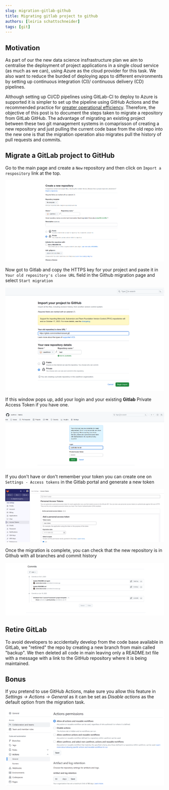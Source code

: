 ```yaml
---
slug: migration-gitlab-github
title: Migrating gitlab project to github
authors: [leiria schattschneider]
tags: [git]
---
```


## Motivation

As part of our the new data science insfrastructure plan we aim to centralise the deployment of project applications in a single cloud service (as much as we can), using Azure as the cloud provider for this task. We also want to reduce the burded of deploying apps to different environments by setting up continuous integration (CI)/ continuous delivery (CD) pipelines.

Although setting up CI/CD pipelines using GitLab-CI to deploy to Azure is supported it is simpler to set up the pipeline using GitHub Actions and the recommended practice for [greater operational efficiency](https://learn.microsoft.com/en-nz/azure/app-service/deploy-best-practices#use-github-actions). Therefore, the objective of this post is to document the steps taken to migrate a repository from GitLab GitHub. The advantage of migrating an existing project between these two git management systems in comaprisson of creating a new repository and just pulling the current code base from the old repo into the new one is that the migration operation also migrates pull the history of pull requests and commits.


## Migrate a GitLab project to GitHub

Go to the main page and create a `New` repository and then click on `Import a respository` link at the top.

![Alt text](image-5.png)

Now got to Gitlab and copy the HTTPS key for your project and paste it in `Your old repository's clone URL` field in the Github migration page and select `Start migration`

![Alt text](image-6.png)

If this window pops up, add your login and your existing **Gitlab** Private Access Token if you have one.

![Alt text](image-7.png)

If you don't have or don't remember your token you can create one on `Settings - Access tokens` in the Gitlab portal and generate a new token

![Alt text](image-8.png)

Once the migration is complete, you can check that the new repository is in Github with all branches and commit history

![Alt text](image-9.png)

## Retire GitLab

To avoid developers to accidentally develop from the code base available in GitLab, we "retired" the repo by creating a new branch from main called "backup".
We then deleted all code in main leaving only a README.txt file with a message with a link to the GitHub repository where it is being maintained.

## Bonus

If you pretend to use GitHub Actions, make sure you allow this feature in *Settings -> Actions -> General* as it can be set as *Disable actions* as the default option from the migration task.

![Alt text](image-16.png)